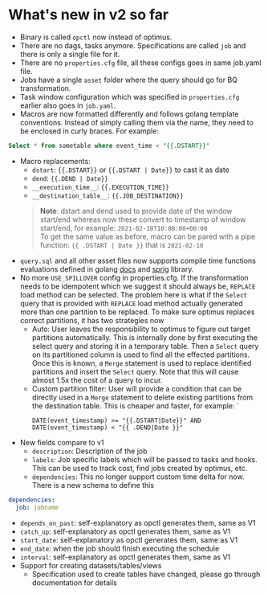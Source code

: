 # What's new in v2 so far

- Binary is called `opctl` now instead of optimus.
- There are no dags, tasks anymore. Specifications are called `job` and there is
  only a single file for it.
- There are no `properties.cfg` file, all these configs goes in same job.yaml file.
- Jobs have a single `asset` folder where the query should go for BQ transformation.
- Task window configuration which was specified in `properties.cfg` earlier also goes in 
  `job.yaml`.
- Macros are now formatted differently and follows golang template conventions.
  Instead of simply calling them via the name, they need to be enclosed in curly braces.
  For example:
```sql
Select * from sometable where event_time < "{{.DSTART}}"
```
- Macro replacements:
  - `dstart`: `{{.DSTART}}` or `{{.DSTART | Date}}` to cast it as date
  - `dend`: `{{.DEND | Date}}`
  - `__execution_time__`: `{{.EXECUTION_TIME}}`
  - `__destination_table__`: `{{.JOB_DESTINATION}}`
  > **Note**: dstart and dend used to provide date of the window start/end whereas
  now these convert to timestamp of window start/end, for example: 
  `2021-02-10T10:00:00+00:00` <br>
  To get the same value as before, macro can be pared with a pipe function:
  `{{ .DSTART | Date }}` that is `2021-02-10` 
- `query.sql` and all other asset files now supports compile time functions 
  evaluations defined in golang [docs](https://golang.org/pkg/text/template/) 
  and [sprig](http://masterminds.github.io/sprig/) library.
- No more `USE_SPILLOVER` config in properties.cfg. If the transformation needs 
  to be idempotent which we suggest it should always be, `REPLACE` load method can
  be selected. The problem here is what if the `Select` query that is provided with
  `REPLACE` load method actually generated more than one partition to be replaced.
  To make sure optimus replaces correct partitions, it has two strategies now
  - Auto: User leaves the responsibility to optimus to figure out target partitions
    automatically. This is internally done by first executing the select query and
    storing it in a temporary table. Then a `Select` query on its partitioned column
    is used to find all the effected partitions. Once this is known, a `Merge` 
    statement is used to replace identified partitions and insert the `Select` query.
    Note that this will cause almost 1.5x the cost of a query to incur.
  - Custom partition filter: User will provide a condition that can be directly used
    in a `Merge` statement to delete existing partitions from the destination table.
    This is cheaper and faster, for example: `
    ```
    DATE(event_timestamp) >= "{{.DSTART|Date}}" AND DATE(event_timestamp) < "{{ .DEND|Date }}"
    ```
- New fields compare to v1
  - `description`: Description of the job
  - `labels`: Job specific labels which will be passed to tasks and hooks. This 
     can be used to track cost, find jobs created by optimus, etc.
  - `dependencies`: This no longer support custom time delta for now. There is a
    new schema to define this
```yaml
dependencies:
  job: jobname
```
  - `depends_on_past`: self-explanatory as opctl generates them, same as V1
  - `catch_up`: self-explanatory as opctl generates them, same as V1
  - `start_date`: self-explanatory as opctl generates them, same as V1
  - `end_date`: when the job should finish executing the schedule
  - `interval`: self-explanatory as opctl generates them, same as V1
- Support for creating datasets/tables/views
  - Specification used to create tables have changed, please go through documentation
  for details
  

